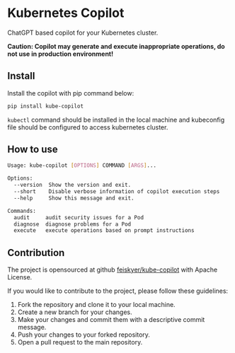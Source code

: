 # Kubernetes Copilot

ChatGPT based copilot for your Kubernetes cluster.

**Caution: Copilot may generate and execute inappropriate operations, do not use in production environment!**

## Install

Install the copilot with pip command below:

```sh
pip install kube-copilot
```

`kubectl` command should be installed in the local machine and kubeconfig file should be configured to access kubernetes cluster.

## How to use

```sh
Usage: kube-copilot [OPTIONS] COMMAND [ARGS]...

Options:
  --version  Show the version and exit.
  --short    Disable verbose information of copilot execution steps
  --help     Show this message and exit.

Commands:
  audit     audit security issues for a Pod
  diagnose  diagnose problems for a Pod
  execute   execute operations based on prompt instructions
```

## Contribution

The project is opensourced at github [feiskyer/kube-copilot](https://github.com/feiskyer/kube-copilot) with Apache License.

If you would like to contribute to the project, please follow these guidelines:

1. Fork the repository and clone it to your local machine.
2. Create a new branch for your changes.
3. Make your changes and commit them with a descriptive commit message.
4. Push your changes to your forked repository.
5. Open a pull request to the main repository.
